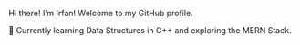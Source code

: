 
Hi there! I’m Irfan! Welcome to my GitHub profile.

🌱 Currently learning Data Structures in C++ and exploring the MERN Stack.

<!---
MIRFANY/MIRFANY is a ✨ special ✨ repository because its `README.md` (this file) appears on your GitHub profile.
You can click the Preview link to take a look at your changes.
--->
